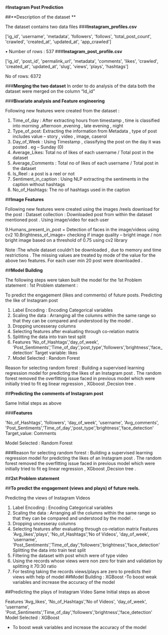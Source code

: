 #**Instagram Post Prediction**

##**Description of the dataset **

The dataset contains two data files
###**Instagram_profiles.csv**

['ig_id', 'username', 'metadata', 'followers', 'follows',
       'total_post_count', 'crawled', 'created_at', 'updated_at',
       'app_crawled']

•	Number of rows : 537
###**Instagram_post_profile.csv**

['ig_id', 'post_id', 'permalink_url', 'metadata', 'comments', 'likes',
       'crawled', 'created_at', 'updated_at', 'slug', 'views', 'plays',
       'hashtags']

No of rows: 6372 


###**Merging the two dataset**
In order to do analysis of  the data both the dataset were merged on the column “Id_id”

###**Bivariate analysis and Feature engineering** 

Following new features were created from the dataset :
1.	Time_of_day : After extracting hours from timestamp , time is classified into morning ,afternoon ,evening , late evening , night 
2.	Type_of_post: Extracting the information from Metadata , type of post includes value – story , video , image, caserol 
3.	Day_of_Week : Using Timestamp , classifying the post on the day it was posted . eg – Sunday (0)
4.	Average_Likes: Total no of likes of each username / Total post in the dataset 
5.	Average_Comments : Total no of likes of each username / Total post in the dataset 
6.	Is_Reel : a post is a reel or not 
7.	Sentiment_in_caption : Using NLP extracting the sentiments in the caption without hashtags
8.	No_of_Hashtags: The no of hashtags used in the caption 




##**Image Features**

Following new features were created using the images /reels download for the post :
Dataset collection : Downloaded post from within the dataset mentioned post .
Using image/video for each user  

9.Humans_present_in_post = Detection of faces in the image/videos using cv2
10.Brightness_of_image= checking if image quality – bright image / non bright image based on a threshold of 0.75 using cv2 library 

Note :The whole dataset couldn’t  be downloaded , due to memory and time restrictions . The missing values are treated by mode of the value for the above two features. For each user min 20 post were downloaded .



 
##**Model Building**

The following steps were taken built the model for the 1st Problem statement :
1st Problem statement :

To predict the engagement (likes and comments) of future posts.
Predicting the like of Instagram post
1.	Label Encoding : Encoding Categorical variables 
2.	Scaling the data : Arranging all the columns within the same range so that they can be compared and understood by the model .
3.	Dropping uncesseray columns 
4.	Selecting features after evaluating through co-relation matrix 
5.	Splitting the data into train test split  
6.	Features
'No_of_Hashtags','day_of_week',  'Post_Sentiments','Time_of_day','post_type','followers','brightness','face_detection'
Target variable: likes
7.	Model Selected : Random Forest 

Reason for selecting random forest : Building a supervised learning regression model for predicting the likes of an Instagram post . The random forest removed the overfitting issue faced in previous model which were initially tried to fit  eg linear regression , XGboost ,Decsion tree .

##**Predicting the comments of Instagram post**

Same Initial steps as above 

###**Features**

'No_of_Hashtags', 'followers', 'day_of_week', 'username', 'Avg_comments', 'Post_Sentiments','Time_of_day','post_type','brightness','face_detection'
Target_value: Comments

Model Selected : Random Forest 

###Reason for selecting random forest : 
Building a supervised learning regression model for predicting the likes of an Instagram post . The random forest removed the overfitting issue faced in previous model which were initially tried to fit  eg linear regression , XGboost ,Decsion tree .


##**2st Problem statement**

##**To predict the engagement (views and plays) of future reels.**

Predicting the views of Instagram Videos
1.	Label Encoding : Encoding Categorical variables 
2.	Scaling the data : Arranging all the columns within the same range so that they can be compared and understood by the model .
3.	Dropping uncesseray columns 
4.	Selecting features after evaluating through co-relation matrix 
Features
'Avg_likes','plays', 'No_of_Hashtags','No of Videos', 'day_of_week', 'username', 'Post_Sentiments','Time_of_day','followers','brightness','face_detection'
Splitting the data into train test split
5.	Filtering the dataset with post which were of type video 
6.	Using the records whose views were non zero for train and validation by splitting it 70:30 ratio 
7.	For testing taking the records views/plays are zero to predicts their views with help of model
##Model Building : XGBoost
-To boost weak variables and increase the accuracy of the model 


##Predicting the plays of Instagram Video
Same Initial steps as above 

Features
'Avg_likes', 'No_of_Hashtags','No of Videos', 'day_of_week', 'username', 'Post_Sentiments','Time_of_day','followers','brightness','face_detection'
Model Selected : XGBoost
- To boost weak variables and increase the accuracy of the model

